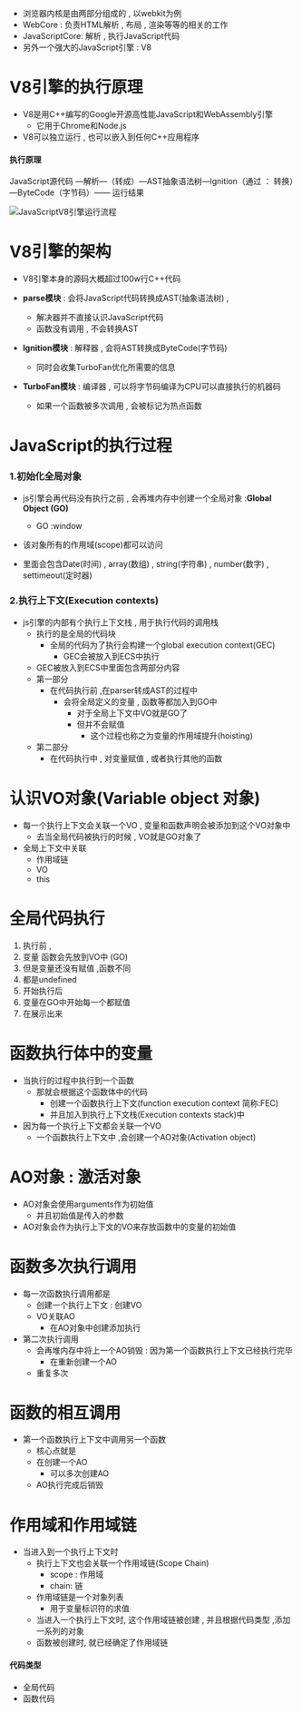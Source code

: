 - 浏览器内核是由两部分组成的 , 以webkit为例
- WebCore : 负责HTML解析 , 布局 , 渲染等等的相关的工作
- JavaScriptCore: 解析 , 执行JavaScript代码
- 另外一个强大的JavaScript引擎 : V8

# V8引擎的执行原理

- V8是用C++编写的Google开源高性能JavaScript和WebAssembly引擎
  - 它用于Chrome和Node.js
- V8可以独立运行 , 也可以嵌入到任何C++应用程序

#### 执行原理

JavaScript源代码 —解析—（转成）—AST抽象语法树—lgnition（通过 ： 转换）—ByteCode（字节码）—— 运行结果

![JavaScriptV8引擎运行流程](D:\OneDrive\桌面\JavaScriptV8引擎运行流程.png)



# V8引擎的架构

- V8引擎本身的源码大概超过100w行C++代码

- **parse模块** : 会将JavaScript代码转换成AST(抽象语法树) , 
  - 解决器并不直接认识JavaScript代码
  - 函数没有调用 , 不会转换AST
- **lgnition模块** : 解释器 , 会将AST转换成ByteCode(字节码)
  - 同时会收集TurboFan优化所需要的信息
- **TurboFan模块** : 编译器 , 可以将字节码编译为CPU可以直接执行的机器码
  - 如果一个函数被多次调用 , 会被标记为热点函数

# JavaScript的执行过程

### 1.初始化全局对象

- js引擎会再代码没有执行之前 , 会再堆内存中创建一个全局对象 :**Global Object (GO)**
  - GO :window

- 该对象所有的作用域(scope)都可以访问
- 里面会包含Date(时间) , array(数组) , string(字符串) , number(数字) , settimeout(定时器)

### 2.执行上下文(Execution contexts)

- js引擎的内部有个执行上下文栈 , 用于执行代码的调用栈
  - 执行的是全局的代码块
    - 全局的代码为了执行会构建一个global execution context(GEC)
      - GEC会被放入到ECS中执行
  - GEC被放入到ECS中里面包含两部分内容
  - 第一部分
    - 在代码执行前 ,在parser转成AST的过程中
      - 会将全局定义的变量 , 函数等都加入到GO中
        - 对于全局上下文中VO就是GO了
        - 但并不会赋值
          - 这个过程也称之为变量的作用域提升(hoisting)
  - 第二部分
    - 在代码执行中 , 对变量赋值 , 或者执行其他的函数

# 认识VO对象(Variable object 对象)

- 每一个执行上下文会关联一个VO , 变量和函数声明会被添加到这个VO对象中
  - 去当全局代码被执行的时候 , VO就是GO对象了
- 全局上下文中关联
  - 作用域链
  - VO
  - this

# 全局代码执行

1. 执行前 ,
2. 变量 函数会先放到VO中 (GO)
3. 但是变量还没有赋值 ,函数不同
4. 都是undefined
5. 开始执行后
6. 变量在GO中开始每一个都赋值
7. 在展示出来



# 函数执行体中的变量

- 当执行的过程中执行到一个函数
  - 那就会根据这个函数体中的代码
    - 创建一个函数执行上下文(function execution context 简称:FEC)
    - 并且加入到执行上下文栈(Execution contexts stack)中
- 因为每一个执行上下文都会关联一个VO 
  - 一个函数执行上下文中 ,会创建一个AO对象(Activation object)

# AO对象 : 激活对象

- AO对象会使用arguments作为初始值
  - 并且初始值是传入的参数
- AO对象会作为执行上下文的VO来存放函数中的变量的初始值



# 函数多次执行调用

- 每一次函数执行调用都是
  - 创建一个执行上下文 : 创建VO
  - VO关联AO
    - 在AO对象中创建添加执行
- 第二次执行调用
  - 会再堆内存中将上一个AO销毁 : 因为第一个函数执行上下文已经执行完毕
    - 在重新创建一个AO
  - 重复多次



# 函数的相互调用

- 第一个函数执行上下文中调用另一个函数
  - 核心点就是
  - 在创建一个AO
    - 可以多次创建AO
  - AO执行完成后销毁



# 作用域和作用域链

- 当进入到一个执行上下文时
  - 执行上下文也会关联一个作用域链(Scope Chain)
    - scope : 作用域
    - chain: 链
  - 作用域链是一个对象列表
    - 用于变量标识符的求值
  - 当进入一个执行上下文时,  这个作用域链被创建 , 并且根据代码类型 ,添加一系列的对象
  - 函数被创建时, 就已经确定了作用域链

#### 代码类型

- 全局代码
- 函数代码